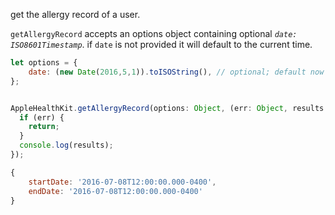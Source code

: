 get the allergy record of a user.

`getAllergyRecord` accepts an options object containing optional *`date: ISO8601Timestamp`*. if `date` is not provided it will default to the current time.
```javascript
let options = {
    date: (new Date(2016,5,1)).toISOString(), // optional; default now
};
```

```javascript

AppleHealthKit.getAllergyRecord(options: Object, (err: Object, results: Object) => {
  if (err) {
    return;
  }
  console.log(results);
});
```

```javascript
{
	startDate: '2016-07-08T12:00:00.000-0400',
	endDate: '2016-07-08T12:00:00.000-0400'
}
```
